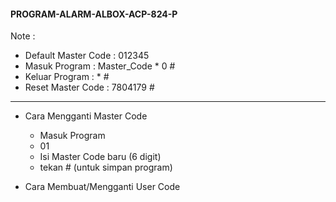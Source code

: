 #### PROGRAM-ALARM-ALBOX-ACP-824-P
Note : 
- Default Master Code : 012345
- Masuk Program : Master_Code * 0 #
- Keluar Program : * #
- Reset Master Code : 7804179 #
--------------------------------------
- Cara Mengganti Master Code
  - Masuk Program
  - 01
  - Isi Master Code baru (6 digit)
  - tekan # (untuk simpan program)
    
- Cara Membuat/Mengganti User Code
